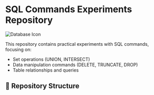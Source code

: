 # SQL Commands Experiments Repository

![Database Icon](https://img.icons8.com/color/48/000000/database.png)

This repository contains practical experiments with SQL commands, focusing on:
- Set operations (UNION, INTERSECT)
- Data manipulation commands (DELETE, TRUNCATE, DROP)
- Table relationships and queries

## 📂 Repository Structure
